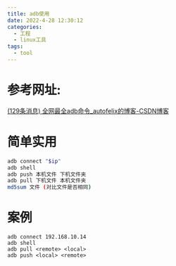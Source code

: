 ```yaml
---
title: adb使用
date: 2022-4-28 12:30:12
categories:
  - 工程
  - linux工具
tags:
  - tool
---
```


# 参考网址:

[(129条消息) 全网最全adb命令_autofelix的博客-CSDN博客](https://blog.csdn.net/weixin_41635750/article/details/108297319?ops_request_misc=%7B%22request%5Fid%22%3A%22165113153916780357210551%22%2C%22scm%22%3A%2220140713.130102334..%22%7D&request_id=165113153916780357210551&biz_id=0&utm_medium=distribute.pc_search_result.none-task-blog-2~all~top_click~default-4-108297319.142^v9^control,157^v4^control&utm_term=adb命令&spm=1018.2226.3001.4187)

# 简单实用

```sh
adb connect "$ip"
adb shell
adb push 本机文件 下机文件夹
adb pull 下机文件 本机文件夹
md5sum 文件 (对比文件是否相同)
```

# 案例
```
adb connect 192.168.10.14
adb shell
adb pull <remote> <local>
adb push <local> <remote>
```

